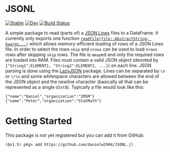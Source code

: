 # JSONL

[![Stable](https://img.shields.io/badge/docs-stable-blue.svg)](https://danielw2904.github.io/JSONL.jl/stable)
[![Dev](https://img.shields.io/badge/docs-dev-blue.svg)](https://danielw2904.github.io/JSONL.jl/dev)
[![Build Status](https://github.com/danielw2904/JSONL.jl/workflows/CI/badge.svg)](https://github.com/danielw2904/JSONL.jl/actions)

A simple package to read (parts of) a [JSON Lines](http://jsonlines.org/) files to a DataFrame. It currently only exports one function [`readfile(file::AbstractString; kwargs...)`](https://danielw2904.github.io/JSONL.jl/stable/#JSONL.readfile-Tuple{Any}) which allows memory-efficient loading of rows of a JSON Lines file. In order to select the rows `skip` and `nrows` can be used to load `nrows` rows after skipping `skip` rows. The file is `mmap`ed and only the required rows are loaded into RAM. Files must contain a valid JSON object (denoted by `{"String1":ELEMENT1, "String2":ELEMENT2, ...}`) on each line. JSON parsing is done using the [LazyJSON](https://github.com/JuliaCloud/LazyJSON.jl) package. Lines can be separated by `\n` or `\r\n` and some whitespace characters are allowed between the end of the JSON object and the newline character (basically all that can be represented as a single `UInt8`). Typically a file would look like this:


```
{"name":"Daniel","organization":"IMSM"}
{"name":"Peter","organization":"StatMath"}
```

# Getting Started

This package is not yet registered but you can add it from GitHub:

```julia-repl
(@v1.5) pkg> add https://github.com/danielw2904/JSONL.jl
```